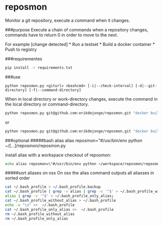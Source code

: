 # reposmon
Monitor a git repository, execute a command when it changes.

###purpose
Execute a chain of commands when a repository changes, commands have to return 0 in order to move to the next.

For example
[change detected]
    * Run a testset
    * Build a docker container
    * Push to registry
    

###requirementes
```bash
pip install -r requirements.txt
```

###use
```
python reposmon.py <giturl> <bashcmd> [-i|--check-interval] [-d|--git-directory] [-f|--command-directory]
```
When <giturl> in local directory or work-directory changes, execute the command in the local directory or command-directory.

```bash
python reposmon.py git@github.com:erikdejonge/reposmon.git "docker build ."
```
or
```bash
python reposmon.py git@github.com:erikdejonge/reposmon.git "docker build ." -d ~/workspace/reposmon -f ~/workspace/mycontainer
```

###optional
#####bash alias
alias reposmon="#/usr/bin/env python ~/[...]/reposmon/reposmon.py

install alias with a workspace checkout of reposmon:

```bash
echo alias reposmon=\"#/usr/bin/env python ~/workspace/reposmon/reposmon.py\" >> ~/.bash_profile
```

#####sort aliases on osx
On osx the alias command outputs all aliasses in sorted order

```bash
cat ~/.bash_profile > ~/.bash_profile.backup
cat ~/.bash_profile | grep -v alias | grep -v '^$' > ~/.bash_profile_without_alias;
alias | grep -v '^$' > ~/.bash_profile_only_alias;
cat ~/.bash_profile_without_alias > ~/.bash_profile
echo -e "\n" >>  ~/.bash_profile
cat ~/.bash_profile_only_alias >>  ~/.bash_profile
rm ~/.bash_profile_without_alias
rm ~/.bash_profile_only_alias
```

